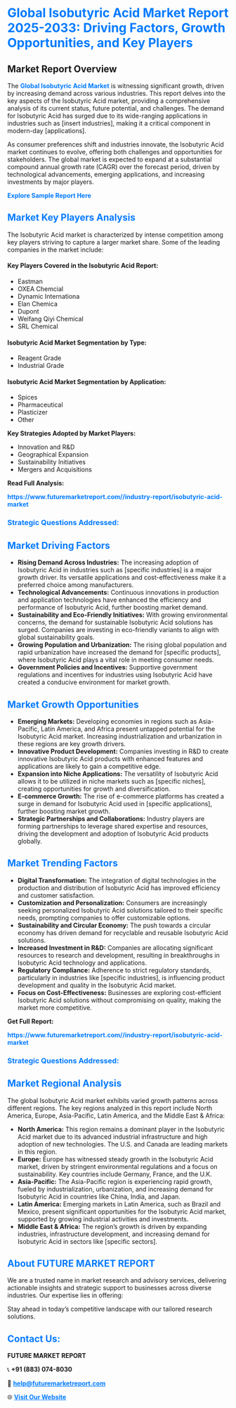 <h1 style="color: #007BFF;">Global Isobutyric Acid Market Report 2025-2033: Driving Factors, Growth Opportunities, and Key Players</h1>

<section id="overview">
<h2>Market Report Overview</h2>
<p>The <a href="https://www.futuremarketreport.com//industry-report/isobutyric-acid-market" style="color: #007BFF; text-decoration: none;"><strong>Global Isobutyric Acid Market</strong></a> is witnessing significant growth, driven by increasing demand across various industries. This report delves into the key aspects of the Isobutyric Acid market, providing a comprehensive analysis of its current status, future potential, and challenges. The demand for Isobutyric Acid has surged due to its wide-ranging applications in industries such as [insert industries], making it a critical component in modern-day [applications].</p>
<p>As consumer preferences shift and industries innovate, the Isobutyric Acid market continues to evolve, offering both challenges and opportunities for stakeholders. The global market is expected to expand at a substantial compound annual growth rate (CAGR) over the forecast period, driven by technological advancements, emerging applications, and increasing investments by major players.</p>
</section>

<section id="overview">
<p><a href="https://www.futuremarketreport.com//request-sample/reportId=85210" style="color: #007BFF; text-decoration: none;"><strong>Explore Sample Report Here</strong></a></p>
</section>

<section id="key-players">
<h2 style="color: #007BFF;">Market Key Players Analysis</h2>
<p>The Isobutyric Acid market is characterized by intense competition among key players striving to capture a larger market share. Some of the leading companies in the market include:</p>
<h4>Key Players Covered in the Isobutyric Acid Report:</h4>
<ul><li>Eastman</li><li>OXEA Chemcial</li><li>Dynamic Internationa</li><li>Elan Chemica</li><li>Dupont</li><li>Weifang Qiyi Chemical</li><li>SRL Chemical</li></ul>
<h4>Isobutyric Acid Market Segmentation by Type:</h4>
<ul><li>Reagent Grade</li><li>Industrial Grade</li></ul>

<h4>Isobutyric Acid Market Segmentation by Application:</h4>
<ul><li>Spices</li><li>Pharmaceutical</li><li>Plasticizer</li><li>Other</li></ul>
<p><strong>Key Strategies Adopted by Market Players:</strong></p>
<ul>
<li>Innovation and R&D</li>
<li>Geographical Expansion</li>
<li>Sustainability Initiatives</li>
<li>Mergers and Acquisitions</li>
</ul>
</section>

<section>
<p><strong>Read Full Analysis: </strong></p><a href="https://www.futuremarketreport.com//industry-report/isobutyric-acid-market" style="color: #007BFF; text-decoration: none;"><strong>https://www.futuremarketreport.com//industry-report/isobutyric-acid-market</strong></a>
<h3 style="color: #007BFF;">Strategic Questions Addressed:</h3>
</section>

<section id="driving-factors">
<h2 style="color: #007BFF;">Market Driving Factors</h2>
<ul>
<li><strong>Rising Demand Across Industries:</strong> The increasing adoption of Isobutyric Acid in industries such as [specific industries] is a major growth driver. Its versatile applications and cost-effectiveness make it a preferred choice among manufacturers.</li>
<li><strong>Technological Advancements:</strong> Continuous innovations in production and application technologies have enhanced the efficiency and performance of Isobutyric Acid, further boosting market demand.</li>
<li><strong>Sustainability and Eco-Friendly Initiatives:</strong> With growing environmental concerns, the demand for sustainable Isobutyric Acid solutions has surged. Companies are investing in eco-friendly variants to align with global sustainability goals.</li>
<li><strong>Growing Population and Urbanization:</strong> The rising global population and rapid urbanization have increased the demand for [specific products], where Isobutyric Acid plays a vital role in meeting consumer needs.</li>
<li><strong>Government Policies and Incentives:</strong> Supportive government regulations and incentives for industries using Isobutyric Acid have created a conducive environment for market growth.</li>
</ul>
</section>

<section id="growth-opportunities">
<h2 style="color: #007BFF;">Market Growth Opportunities</h2>
<ul>
<li><strong>Emerging Markets:</strong> Developing economies in regions such as Asia-Pacific, Latin America, and Africa present untapped potential for the Isobutyric Acid market. Increasing industrialization and urbanization in these regions are key growth drivers.</li>
<li><strong>Innovative Product Development:</strong> Companies investing in R&D to create innovative Isobutyric Acid products with enhanced features and applications are likely to gain a competitive edge.</li>
<li><strong>Expansion into Niche Applications:</strong> The versatility of Isobutyric Acid allows it to be utilized in niche markets such as [specific niches], creating opportunities for growth and diversification.</li>
<li><strong>E-commerce Growth:</strong> The rise of e-commerce platforms has created a surge in demand for Isobutyric Acid used in [specific applications], further boosting market growth.</li>
<li><strong>Strategic Partnerships and Collaborations:</strong> Industry players are forming partnerships to leverage shared expertise and resources, driving the development and adoption of Isobutyric Acid products globally.</li>
</ul>
</section>

<section id="trending-factors">
<h2 style="color: #007BFF;">Market Trending Factors</h2>
<ul>
<li><strong>Digital Transformation:</strong> The integration of digital technologies in the production and distribution of Isobutyric Acid has improved efficiency and customer satisfaction.</li>
<li><strong>Customization and Personalization:</strong> Consumers are increasingly seeking personalized Isobutyric Acid solutions tailored to their specific needs, prompting companies to offer customizable options.</li>
<li><strong>Sustainability and Circular Economy:</strong> The push towards a circular economy has driven demand for recyclable and reusable Isobutyric Acid solutions.</li>
<li><strong>Increased Investment in R&D:</strong> Companies are allocating significant resources to research and development, resulting in breakthroughs in Isobutyric Acid technology and applications.</li>
<li><strong>Regulatory Compliance:</strong> Adherence to strict regulatory standards, particularly in industries like [specific industries], is influencing product development and quality in the Isobutyric Acid market.</li>
<li><strong>Focus on Cost-Effectiveness:</strong> Businesses are exploring cost-efficient Isobutyric Acid solutions without compromising on quality, making the market more competitive.</li>
</ul>
</section>

<section>
<p><strong>Get Full Report: </strong></p><a href="https://www.futuremarketreport.com//industry-report/isobutyric-acid-market" style="color: #007BFF; text-decoration: none;"><strong>https://www.futuremarketreport.com//industry-report/isobutyric-acid-market</strong></a>
<h3 style="color: #007BFF;">Strategic Questions Addressed:</h3>
</section>


<section id="regional-analysis">
<h2 style="color: #007BFF;">Market Regional Analysis</h2>
<p>The global Isobutyric Acid market exhibits varied growth patterns across different regions. The key regions analyzed in this report include North America, Europe, Asia-Pacific, Latin America, and the Middle East & Africa:</p>
<ul>
<li><strong>North America:</strong> This region remains a dominant player in the Isobutyric Acid market due to its advanced industrial infrastructure and high adoption of new technologies. The U.S. and Canada are leading markets in this region.</li>
<li><strong>Europe:</strong> Europe has witnessed steady growth in the Isobutyric Acid market, driven by stringent environmental regulations and a focus on sustainability. Key countries include Germany, France, and the U.K.</li>
<li><strong>Asia-Pacific:</strong> The Asia-Pacific region is experiencing rapid growth, fueled by industrialization, urbanization, and increasing demand for Isobutyric Acid in countries like China, India, and Japan.</li>
<li><strong>Latin America:</strong> Emerging markets in Latin America, such as Brazil and Mexico, present significant opportunities for the Isobutyric Acid market, supported by growing industrial activities and investments.</li>
<li><strong>Middle East & Africa:</strong> The region’s growth is driven by expanding industries, infrastructure development, and increasing demand for Isobutyric Acid in sectors like [specific sectors].</li>
</ul>
</section>

<footer>
<h2 style="color: #007BFF;">About FUTURE MARKET REPORT</h2>
<p>We are a trusted name in market research and advisory services, delivering actionable insights and strategic support to businesses across diverse industries. Our expertise lies in offering:</p>

<p>Stay ahead in today’s competitive landscape with our tailored research solutions.</p>

<h2 style="color: #007BFF;">Contact Us:</h2>
<p><strong>FUTURE MARKET REPORT</strong></p>
<p>📞 <strong>+91 (883) 074-8030</strong></p>
<p>📧 <strong><a href="mailto:help@futuremarketreport.com" style="color: #007BFF;">help@futuremarketreport.com</a></strong></p>
<p>🌐 <strong><a href="https://www.futuremarketreport.com/" style="color: #007BFF;">Visit Our Website</a></strong></p>
</footer>